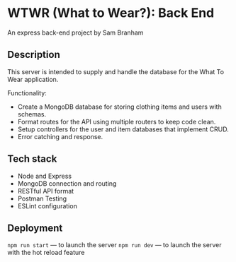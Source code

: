 # WTWR (What to Wear?): Back End

An express back-end project by Sam Branham

## Description

This server is intended to supply and handle the database for the What To Wear application.

Functionality:

- Create a MongoDB database for storing clothing items and users with schemas.
- Format routes for the API using multiple routers to keep code clean.
- Setup controllers for the user and item databases that implement CRUD.
- Error catching and response.

## Tech stack

- Node and Express
- MongoDB connection and routing
- RESTful API format
- Postman Testing
- ESLint configuration

## Deployment

`npm run start` — to launch the server
`npm run dev` — to launch the server with the hot reload feature
